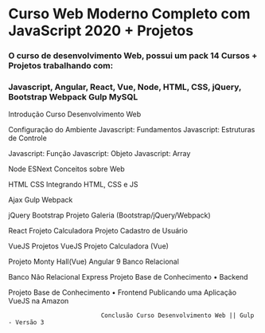 # Curso Web Moderno Completo com JavaScript 2020 + Projetos
### O curso de desenvolvimento Web, possui um pack 14 Cursos + Projetos trabalhando com:
### Javascript, Angular, React, Vue, Node, HTML, CSS, jQuery, Bootstrap Webpack Gulp MySQL

 Introdução Curso Desenvolvimento Web
 
Configuração do Ambiente              Javascript: Fundamentos          Javascript: Estruturas de Controle

Javascript: Função                    Javascript: Objeto               Javascript: Array

Node                                  ESNext                           Conceitos sobre Web

HTML                                  CSS                              Integrando HTML, CSS e JS

Ajax                                  Gulp                             Webpack

jQuery                                Bootstrap                        Projeto Galeria (Bootstrap/jQuery/Webpack)

React                                 Frojeto Calculadora              Projeto Cadastro de Usuário

VueJS                                 Projetos VueJS                   Projeto Calculadora
(Vue)

Projeto Monty Hall(Vue)               Angular 9                        Banco Relacional

Banco Não Relacional                  Express                          Projeto Base de Conhecimento • Backend

Projeto Base de Conhecimento • Frontend    Publicando uma Aplicação VueJS na Amazon

                              Conclusão Curso Desenvolvimento Web || Gulp - Versão 3










